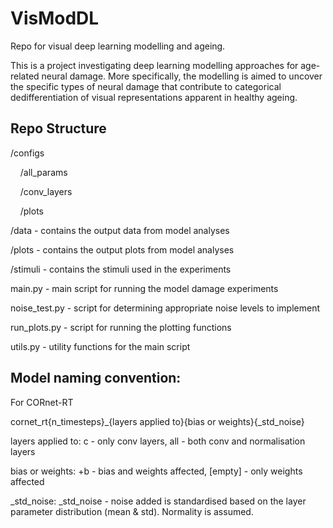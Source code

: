 # VisModDL
Repo for visual deep learning modelling and ageing.

This is a project investigating deep learning modelling approaches for age-related neural damage. 
More specifically, the modelling is aimed to uncover the specific types of neural damage that contribute to
categorical dedifferentiation of visual representations apparent in healthy ageing. 

## Repo Structure

/configs

&nbsp;&nbsp;&nbsp;&nbsp;/all_params

&nbsp;&nbsp;&nbsp;&nbsp;/conv_layers

&nbsp;&nbsp;&nbsp;&nbsp;/plots

/data - contains the output data from model analyses

/plots - contains the output plots from model analyses

/stimuli - contains the stimuli used in the experiments

main.py - main script for running the model damage experiments

noise_test.py - script for determining appropriate noise levels to implement

run_plots.py - script for running the plotting functions

utils.py - utility functions for the main script


## Model naming convention:

For CORnet-RT

cornet_rt{n_timesteps}_{layers applied to}{bias or weights}{_std_noise}

layers applied to: c - only conv layers, all - both conv and normalisation layers

bias or weights: +b - bias and weights affected, [empty] - only weights affected

_std_noise: _std_noise - noise added is standardised based on the layer parameter distribution (mean & std). Normality is assumed.